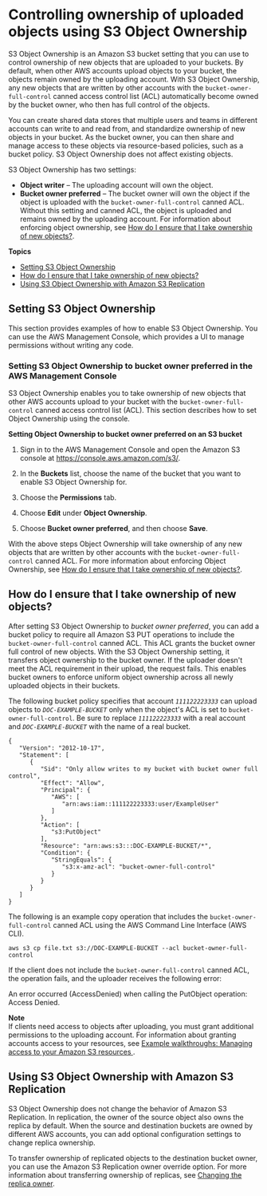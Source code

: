 # Controlling ownership of uploaded objects using S3 Object Ownership<a name="about-object-ownership"></a>

 S3 Object Ownership is an Amazon S3 bucket setting that you can use to control ownership of new objects that are uploaded to your buckets\. By default, when other AWS accounts upload objects to your bucket, the objects remain owned by the uploading account\. With S3 Object Ownership, any new objects that are written by other accounts with the `bucket-owner-full-control` canned access control list \(ACL\) automatically become owned by the bucket owner, who then has full control of the objects\. 

You can create shared data stores that multiple users and teams in different accounts can write to and read from, and standardize ownership of new objects in your bucket\. As the bucket owner, you can then share and manage access to these objects via resource\-based policies, such as a bucket policy\. S3 Object Ownership does not affect existing objects\. 

S3 Object Ownership has two settings:
+ **Object writer** – The uploading account will own the object\.
+ **Bucket owner preferred** – The bucket owner will own the object if the object is uploaded with the `bucket-owner-full-control` canned ACL\. Without this setting and canned ACL, the object is uploaded and remains owned by the uploading account\. For information about enforcing object ownership, see [How do I ensure that I take ownership of new objects?](#ensure-object-ownership)\. 

**Topics**
+ [Setting S3 Object Ownership](#enable-object-ownership)
+ [How do I ensure that I take ownership of new objects?](#ensure-object-ownership)
+ [Using S3 Object Ownership with Amazon S3 Replication](#object-ownership-replication)

## Setting S3 Object Ownership<a name="enable-object-ownership"></a>

This section provides examples of how to enable S3 Object Ownership\. You can use the AWS Management Console, which provides a UI to manage permissions without writing any code\. 

### Setting S3 Object Ownership to bucket owner preferred in the AWS Management Console<a name="add-object-ownership"></a>

S3 Object Ownership enables you to take ownership of new objects that other AWS accounts upload to your bucket with the `bucket-owner-full-control` canned access control list \(ACL\)\. This section describes how to set Object Ownership using the console\.

**Setting Object Ownership to bucket owner preferred on an S3 bucket**

1. Sign in to the AWS Management Console and open the Amazon S3 console at [https://console\.aws\.amazon\.com/s3/](https://console.aws.amazon.com/s3/)\.

1. In the **Buckets** list, choose the name of the bucket that you want to enable S3 Object Ownership for\.

1. Choose the **Permissions** tab\.

1. Choose **Edit** under **Object Ownership**\.

1. Choose **Bucket owner preferred**, and then choose **Save**\.

With the above steps Object Ownership will take ownership of any new objects that are written by other accounts with the `bucket-owner-full-control` canned ACL\. For more information about enforcing Object Ownership, see [How do I ensure that I take ownership of new objects?](#ensure-object-ownership)\.

## How do I ensure that I take ownership of new objects?<a name="ensure-object-ownership"></a>

After setting S3 Object Ownership to *bucket owner preferred*, you can add a bucket policy to require all Amazon S3 PUT operations to include the `bucket-owner-full-control` canned ACL\. This ACL grants the bucket owner full control of new objects\. With the S3 Object Ownership setting, it transfers object ownership to the bucket owner\. If the uploader doesn't meet the ACL requirement in their upload, the request fails\. This enables bucket owners to enforce uniform object ownership across all newly uploaded objects in their buckets\.

The following bucket policy specifies that account *`111122223333`* can upload objects to *`DOC-EXAMPLE-BUCKET`* only when the object's ACL is set to `bucket-owner-full-control`\. Be sure to replace *`111122223333`* with a real account and *`DOC-EXAMPLE-BUCKET`* with the name of a real bucket\.

```
{
   "Version": "2012-10-17",
   "Statement": [
      {
         "Sid": "Only allow writes to my bucket with bucket owner full control",
         "Effect": "Allow",
         "Principal": {
            "AWS": [
               "arn:aws:iam::111122223333:user/ExampleUser"
            ]
         },
         "Action": [
            "s3:PutObject"
         ],
         "Resource": "arn:aws:s3:::DOC-EXAMPLE-BUCKET/*",
         "Condition": {
            "StringEquals": {
               "s3:x-amz-acl": "bucket-owner-full-control"
            }
         }
      }
   ]
}
```

The following is an example copy operation that includes the `bucket-owner-full-control` canned ACL using the AWS Command Line Interface \(AWS CLI\)\.

```
aws s3 cp file.txt s3://DOC-EXAMPLE-BUCKET --acl bucket-owner-full-control
```

If the client does not include the `bucket-owner-full-control` canned ACL, the operation fails, and the uploader receives the following error: 

An error occurred \(AccessDenied\) when calling the PutObject operation: Access Denied\.

**Note**  
If clients need access to objects after uploading, you must grant additional permissions to the uploading account\. For information about granting accounts access to your resources, see [Example walkthroughs: Managing access to your Amazon S3 resources ](example-walkthroughs-managing-access.md)\.

## Using S3 Object Ownership with Amazon S3 Replication<a name="object-ownership-replication"></a>

S3 Object Ownership does not change the behavior of Amazon S3 Replication\. In replication, the owner of the source object also owns the replica by default\. When the source and destination buckets are owned by different AWS accounts, you can add optional configuration settings to change replica ownership\. 

To transfer ownership of replicated objects to the destination bucket owner, you can use the Amazon S3 Replication owner override option\. For more information about transferring ownership of replicas, see [Changing the replica owner](replication-change-owner.md)\.